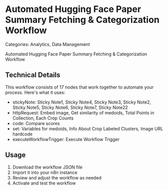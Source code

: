 # Automated Hugging Face Paper Summary Fetching & Categorization Workflow

Categories: Analytics, Data Management

Automated Hugging Face Paper Summary Fetching & Categorization Workflow

## Technical Details

This workflow consists of 17 nodes that work together to automate your process. Here's what it uses:

- stickyNote: Sticky Note1, Sticky Note4, Sticky Note3, Sticky Note2, Sticky Note5, Sticky Note6, Sticky Note7, Sticky Note22
- httpRequest: Embed image, Get similarity of medoids, Total Points in Collection, Each Crop Counts
- code: Compare scores
- set: Variables for medoids, Info About Crop Labeled Clusters, Image URL hardcode
- executeWorkflowTrigger: Execute Workflow Trigger

## Usage

1. Download the workflow JSON file
2. Import it into your n8n instance
3. Review and adjust the workflow as needed
4. Activate and test the workflow

